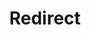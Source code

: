 ﻿---
layout: src/layouts/Redirect.astro
title: Redirect
redirect: /docs/deployments/databases/configuration
pubDate:  2023-01-01
navSearch: false
navSitemap: false
navMenu: false
---
